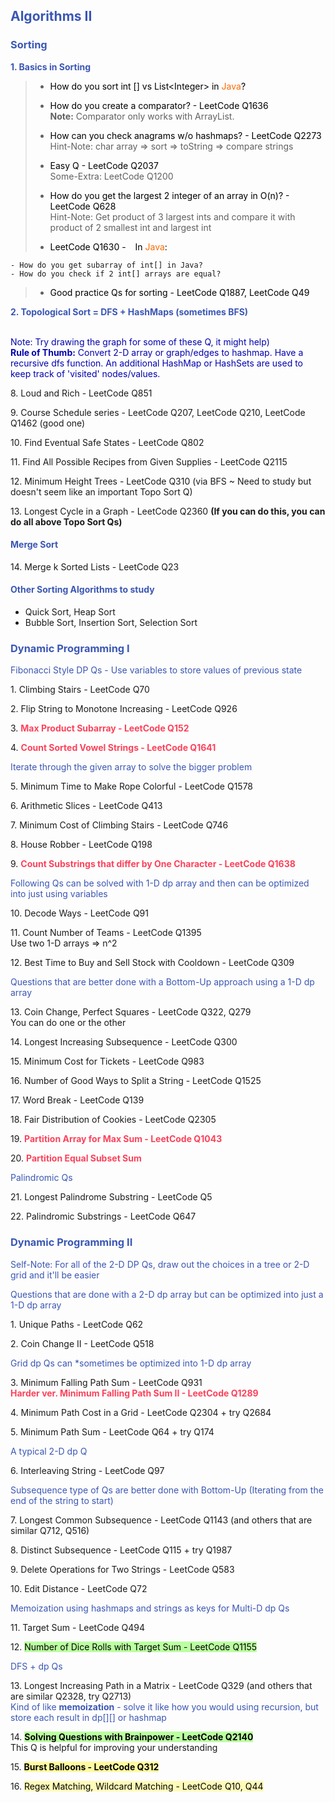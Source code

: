 <h2 style="color:#3b57b3">Algorithms II</h2>

<h3 style="color:#3b57b3">Sorting</h3>

<strong style="color:#3b57b3">1. Basics in Sorting</strong>

> - <a style="color:#000000">How do you sort int \[\] vs List\<Integer\> in <span style="color:#fc6b03">Java</span>?</a>
>
> - <a style="color:#000000">How do you create a comparator? - LeetCode Q1636</a>
<br>**Note:** Comparator only works with ArrayList. 
>
> - <a style="color:#000000">How can you check anagrams w/o hashmaps? - LeetCode Q2273</a>
<br>Hint-Note: char array => sort => toString => compare strings
>
> - <a style="color:#000000">Easy Q - LeetCode Q2037</a>
<br> Some-Extra: LeetCode Q1200
>
> - <a style="color:#000000">How do you get the largest 2 integer of an array in O(n)? - LeetCode Q628</a>
<br>Hint-Note: Get product of 3 largest ints and compare it with product of 2 smallest int and largest int
>
> - <a style="color:#000000">LeetCode Q1630 - &ensp; In <span style="color:#fc6b03">Java</span>:</a>

    - How do you get subarray of int[] in Java?
    - How do you check if 2 int[] arrays are equal?

> - <a style="color:#000000">Good practice Qs for sorting - LeetCode Q1887, LeetCode Q49</a>

<strong style="color:#3b57b3">2. Topological Sort = DFS + HashMaps (sometimes BFS)</strong>

<br><a style="color:#0303ad">Note: Try drawing the graph for some of these Q, it might help)
<br> **Rule of Thumb:** Convert 2-D array or graph/edges to hashmap. Have a recursive dfs function. An additional HashMap or HashSets are used to keep track of 'visited' nodes/values.</a>

8\. Loud and Rich - LeetCode Q851

9\. Course Schedule series - LeetCode Q207, LeetCode Q210, LeetCode Q1462 (good one)

10\. Find Eventual Safe States - LeetCode Q802

11\. Find All Possible Recipes from Given Supplies - LeetCode Q2115

12\. Minimum Height Trees - LeetCode Q310 (via BFS ~ Need to study but doesn't seem like an important Topo Sort Q)

13\. Longest Cycle in a Graph - LeetCode Q2360 **(If you can do this, you can do all above Topo Sort Qs)**

<h4 style="color:#3b57b3">Merge Sort</h4>

14\. Merge k Sorted Lists - LeetCode Q23

<h4 style="color:#3b57b3">Other Sorting Algorithms to study</h4>

- Quick Sort, Heap Sort
- Bubble Sort, Insertion Sort, Selection Sort


<h3 style="color:#3b57b3">Dynamic Programming I</h3>

<p style="color:#3b57b3">Fibonacci Style DP Qs - Use variables to store values of previous state</p>

1\. Climbing Stairs - LeetCode Q70

2\. Flip String to Monotone Increasing - LeetCode Q926

3\. <strong style="color:#fc425b">Max Product Subarray - LeetCode Q152</strong>

4\. <strong style="color:#fc425b">Count Sorted Vowel Strings - LeetCode Q1641</strong>

<p style="color:#3b57b3">Iterate through the given array to solve the bigger problem</p>

5\. Minimum Time to Make Rope Colorful - LeetCode Q1578

6\. Arithmetic Slices - LeetCode Q413

7\. Minimum Cost of Climbing Stairs - LeetCode Q746

8\. House Robber - LeetCode Q198

9\. <strong style="color:#fc425b">Count Substrings that differ by One Character - LeetCode Q1638</strong>

<p style="color:#3b57b3">Following Qs can be solved with 1-D dp array and then can be optimized into just using variables</p>

10\. Decode Ways - LeetCode Q91

11\. Count Number of Teams - LeetCode Q1395 
<br><a>Use two 1-D arrays => n^2</a>

12\. Best Time to Buy and Sell Stock with Cooldown - LeetCode Q309

<p style="color:#3b57b3">Questions that are better done with a Bottom-Up approach using a 1-D dp array</p>

13\. Coin Change, Perfect Squares - LeetCode Q322, Q279
<br><a>You can do one or the other</a>

14\. Longest Increasing Subsequence - LeetCode Q300

15\. Minimum Cost for Tickets - LeetCode Q983

16\. Number of Good Ways to Split a String - LeetCode Q1525

17\. Word Break - LeetCode Q139

18\. Fair Distribution of Cookies - LeetCode Q2305

19\. <strong style="color:#fc425b">Partition Array for Max Sum - LeetCode Q1043</strong>

20\. <strong style="color:#fc425b">Partition Equal Subset Sum</strong>

<p style="color:#3b57b3">Palindromic Qs</p>

21\. Longest Palindrome Substring - LeetCode Q5

22\. Palindromic Substrings - LeetCode Q647

<h3 style="color:#3b57b3">Dynamic Programming II</h3>

<p style="color:#3b57b3">Self-Note: For all of the 2-D DP Qs, draw out the choices in a tree or 2-D grid and it'll be easier</p>

<p style="color:#3b57b3">Questions that are done with a 2-D dp array but can be optimized into just a 1-D dp array</p>

1\. Unique Paths - LeetCode Q62

2\. Coin Change II - LeetCode Q518

<p style="color:#3b57b3">Grid dp Qs can *sometimes be optimized into 1-D dp array</p>

3\. Minimum Falling Path Sum - LeetCode Q931
<br><strong style="color:#fc425b">Harder ver. Minimum Falling Path Sum II - LeetCode Q1289</strong>

4\. Minimum Path Cost in a Grid - LeetCode Q2304 + try Q2684

5\. Minimum Path Sum - LeetCode Q64 + try Q174

<p style="color:#3b57b3">A typical 2-D dp Q</p>

6\. Interleaving String - LeetCode Q97

<p style="color:#3b57b3">Subsequence type of Qs are better done with Bottom-Up (Iterating from the end of the string to start)</p>

7\. Longest Common Subsequence - LeetCode Q1143 (and others that are similar Q712, Q516)

8\. Distinct Subsequence - LeetCode Q115 + try Q1987

9\. Delete Operations for Two Strings - LeetCode Q583

10\. Edit Distance - LeetCode Q72

<p style="color:#3b57b3">Memoization using hashmaps and strings as keys for Multi-D dp Qs</p>

11\. Target Sum - LeetCode Q494

12\. <mark style="background-color:#bbffa1">Number of Dice Rolls with Target Sum - LeetCode Q1155</mark>

<p style="color:#3b57b3">DFS + dp Qs</p>

13\. Longest Increasing Path in a Matrix - LeetCode Q329 (and others that are similar Q2328, try Q2713)
<br><a style="color:#3b57b3">Kind of like <strong>memoization</strong> - solve it like how you would using recursion, but store each result in dp\[\]\[\] or hashmap</a>

14\. <mark style="background-color:#bbffa1"><strong>Solving Questions with Brainpower - LeetCode Q2140</strong></mark>
<br><a>This Q is helpful for improving your understanding</a>

15\. <mark style="background-color:#fffaa1"><strong>Burst Balloons - LeetCode Q312</strong></mark>

16\. <mark style="background-color:#fffbb8">Regex Matching, Wildcard Matching - LeetCode Q10, Q44

